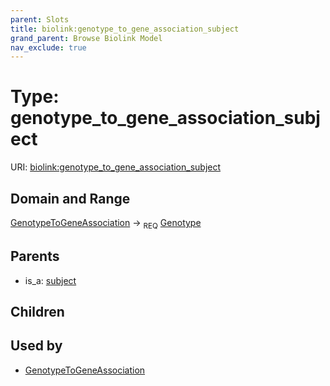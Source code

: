 ```yaml
---
parent: Slots
title: biolink:genotype_to_gene_association_subject
grand_parent: Browse Biolink Model
nav_exclude: true
---
```


# Type: genotype_to_gene_association_subject




URI: [biolink:genotype_to_gene_association_subject](https://w3id.org/biolink/vocab/genotype_to_gene_association_subject)

## Domain and Range

[GenotypeToGeneAssociation](GenotypeToGeneAssociation.md) ->  <sub>REQ</sub> [Genotype](Genotype.md)

## Parents

 *  is_a: [subject](subject.md)

## Children


## Used by

 * [GenotypeToGeneAssociation](GenotypeToGeneAssociation.md)

